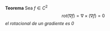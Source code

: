 **Teorema**
Sea $f \in C^2$
$$
rot(\nabla f)=\nabla \times(\nabla f)=0
$$
*el rotacional de un gradiente es 0*

